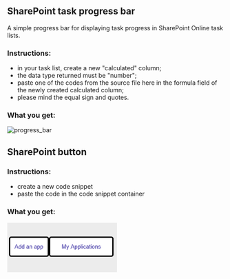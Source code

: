 ## SharePoint task progress bar

A simple progress bar for displaying task progress in SharePoint Online task lists.

### Instructions:
+ in your task list, create a new "calculated" column;
+ the data type returned must be "number";
+ paste one of the codes from the source file here in the formula field of the newly created calculated column;
+ please mind the equal sign and quotes.

### What you get:

![progress_bar](https://github.com/hristochr/SharePoint-progress-bar/blob/master/progress_bar.PNG "SP Progress Bar")

## SharePoint button

### Instructions:
- create a new code snippet
- paste the code in the code snippet container

### What you get:

![html_button](https://github.com/hristochr/SharePoint-code-snippets/blob/master/html%20button.PNG "SP button")
